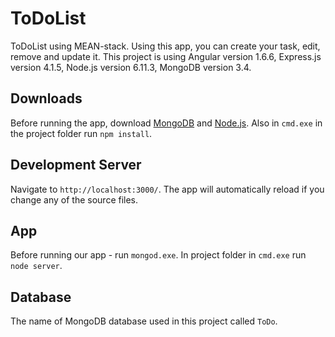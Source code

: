 # ToDoList
ToDoList using MEAN-stack. Using this app, you can create your task, edit, remove and update it.
This project is using Angular version 1.6.6, Express.js version 4.1.5, Node.js version 6.11.3, MongoDB version 3.4.

## Downloads

Before running the app, download [MongoDB](https://www.mongodb.com/) and [Node.js](https://nodejs.org/en/).
Also in `cmd.exe` in the project folder run `npm install`.

## Development Server

Navigate to `http://localhost:3000/`. The app will automatically reload if you change any of the source files.

## App

Before running our app - run `mongod.exe`.
In project folder in `cmd.exe` run `node server`. 

## Database

The name of MongoDB database used in this project called `ToDo`.

